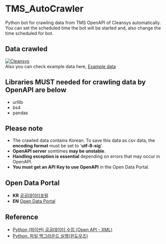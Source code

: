 # TMS_AutoCrawler
Python bot for crawling data from TMS OpenAPI of Cleansys automatically. You can set the scheduled time the bot will be started and, also change the time scheduled for bot.

## Data crawled
[![Cleansys](https://cleansys.or.kr/images/common/logo.png)](https://cleansys.or.kr/)   
Also you can check example data here, [Example data](https://github.com/alienatiz/TMS_AutoCrawler/tree/main/data)

## Libraries MUST needed for crawling data by OpenAPI are below
* urllib
* bs4
* pandas

## Please note
* The crawled data contains Korean. To save this data as csv data, the **encoding format** must be set to '**utf-8-sig**'.
* **OpenAPI server** somtimes **may be unstable**.
* **Handling exception is essential** depending on errors that may occur in OpenAPI.
* **You must get an API Key to use OpenAPI** in the Open Data Portal.

## Open Data Portal
* **KR** [공공데이터포털](https://www.data.go.kr/index.do)
* **EN** [Open Data Portal](https://www.data.go.kr/en/index.do)
<!--- [![한국환경공단](https://cleansys.or.kr/images/common/logo-footer.png)](https://cleansys.or.kr/)-->

## Reference
* [Python (파이썬) 공공데이터 수집 (Open API - XML)](https://greendreamtrre.tistory.com/268)
* [Python. 파일 백그라운드 실행(윈도우즈)](http://drtagkim.blogspot.com/2015/03/python.html)
